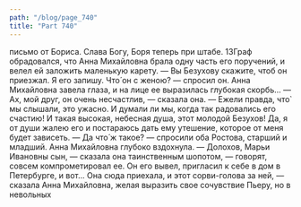 ```yaml
---
path: "/blog/page_740"
title: "Part 740"
---
```


письмо от Бориса. Слава Богу, Боря теперь при штабе.
13Граф обрадовался, что Анна Михайловна брала одну часть его поручений, и велел ей заложить маленькую карету.
— Вы Безухову скажите, чтоб он приезжал. Я его запишу. Что́ он с женою? — спросил он.
Анна Михайловна завела глаза, и на лице ее выразилась глубокая скорбь...
— Ах, мой друг, он очень несчастлив, — сказала она. — Ежели правда, что̀ мы слышали, это ужасно. И думали ли мы, когда так радовались его счастию! И такая высокая, небесная душа, этот молодой Безухов! Да, я от души жалею его и постараюсь дать ему утешение, которое от меня будет зависеть.
— Да что́ ж такое? — спросили оба Ростова, старший и младший.
Анна Михайловна глубоко вздохнула.
— Долохов, Марьи Ивановны сын, — сказала она таинственным шопотом, — говорят, совсем компрометировал ее. Он его вывел, пригласил к себе в дом в Петербурге, и вот... Она сюда приехала, и этот сорви-голова за ней, — сказала Анна Михайловна, желая выразить свое сочувствие Пьеру, но в невольных 
